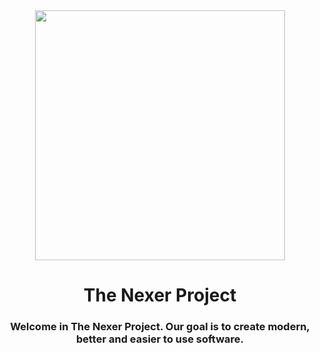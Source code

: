<div align="center">
    <img height=400px src="/Profile%20Readme%20File%20Assets/The%20Nexer%20Project%20Logo%20Banner%20With%20Shadow%20and%20Rounded%20Corners%20-%202690x1570.png">
    <h1>The Nexer Project</h1>
    <h3>Welcome in The Nexer Project. Our goal is to create modern, better and easier to use software.</h3>
</div>
